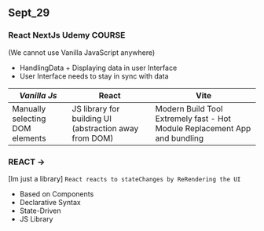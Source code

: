 ## Sept_29

### React NextJs Udemy COURSE
(We cannot use Vanilla JavaScript anywhere)
- HandlingData + Displaying data in user Interface
- User Interface needs to stay in sync with data


*Vanilla Js* | React | Vite
|-- | -- | -- |
Manually selecting DOM elements | JS library for building UI (abstraction away from DOM)| Modern Build Tool Extremely fast - Hot Module Replacement App and bundling


### REACT ->
[Im just a library] 
`React reacts to stateChanges by ReRendering the UI`
- Based on Components
- Declarative Syntax
- State-Driven
- JS Library
